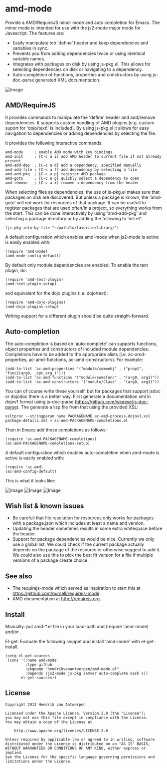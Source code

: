 amd-mode
========

Provide a AMD/RequireJS minor mode and auto completion for Emacs. The minor mode is intended for use with the js2-mode major mode for Javascript. The features are:

 * Easily manipulate teh 'define' header and keep dependencies and variables in sync.
 * Prevents you from adding dependencies twice or using identical variable names.
 * Integrates with packages on disk by using js-pkg.el. This allows for selecting dependencies on disk or navigating to a dependency.
 * Auto-completion of functions, properties and constructors by using js-doc-parse generated XML documentation.

![Image](images/ac-amd-properties.png?raw=true)

AMD/RequireJS
-------------

It provides commands to manipulate the 'define' header and add/remove dependencies. It supports custom handling of AMD plugins (e.g. custom suport for 'dojo/text!' is included). By using js-pkg.el it allows for easy navigation to dependencies or adding dependencies by selecting the file.

It provides the following interactive commands:

    amd-mode     ; enable AMD mode with key bindings
    amd-init     ; [C-c a i] add AMD header to current file if not already present
    amd-add-dep  ; [C-c a d] add a dependency, specified manually
    amd-add-file ; [C-c a f] add dependency by selecting a file
    amd-add-pkg  ; [C-c a p] register AMD package
    amd-goto     ; [C-c a g] quickly select a dependency to open
    amd-remove   ; [C-c a x] remove a dependency from the header

When selecting files as dependencies, the use of js-pkg.el makes sure that packages on disk are discovered. But unless a package is known, the 'amd-goto' will not work for resources of that package. It can be usefull to register packages that are used often/in a project, so everything works from the start. This can be done interactively by using 'amd-add-pkg' and selecting a package directory or by adding the following to 'init.el':

    (js-pkg-info-by-file "~/path/to/favorite/library/")

A default configuration which enables amd-mode when js2-mode is active is easily enabled with:

    (require 'amd-mode)
    (amd-mode-config-default)

By default only module dependencies are enabled. To enable the text plugin, do:

    (require 'amd-text-plugin)
    (amd-text-plugin-setup)

and equivalent for the dojo plugins (i.e. dojo/text):

    (require 'amd-dojo-plugins)
    (amd-dojo-plugins-setup)

Writing support for a different plugin should be quite straight-forward.

Auto-completion
---------------

The auto-completion is based on 'auto-complete' can supports functions, object properties and constructors of included module dependencies. Completions have to be added to the appropriate alists (i.e. ac-amd-properties, ac-amd-functions, ac-amd-constructors). For example:

    (add-to-list 'ac-amd-properties '("module/someobj" . ("prop1", "func2(arg0, _opt_arg_)")))
    (add-to-list 'ac-amd-functions '("module/somefunc" . "(arg0, arg1)"))
    (add-to-list 'ac-amd-constructors '("module/Class" . "(arg0, arg1)"))

You can of course write these yourself, but for packages that support jsdoc or dojodoc there is a better way. First generate a documentation xml in dojov1 format using js-doc-parse (https://github.com/wkeese/js-doc-parse). The generate a lisp file from that using the provided XSL:

    xsltproc --stringparam name PACKAGENAME ac-amd-process-dojov1.xsl package-details.xml > ac-amd-PACKAGENAME-completions.el

Then in Emacs add those completions as follows:

    (require 'ac-amd-PACKAGENAME-completions)
    (ac-amd-PACKAGENAME-completions-setup)

A default configuration which enables auto-completion when amd-mode is active is easily enabled with:

    (require 'ac-amd)
    (ac-amd-config-default)

This is what it looks like:

![Image](images/ac-amd-properties.png?raw=true)
![Image](images/ac-amd-functions.png?raw=true)
![Image](images/ac-amd-constructors.png?raw=true)

Wish list & known issues
------------------------

 * Be carefull that file resolution for resources only works for packages with a package.json which includes at least a name and version.
 * Updating the header sometimes results in some extra whitespace before the header.
 * Support for package dependencies would be nice. Currently we only use a global list. We could check if the current package actually depends on the package of the resource or otherwise suggest to add it. We could also use this to pick the best fit version for a file if multiple versions of a package create choice.

See also
--------

 * The requirejs-mode which served as inspiration to start this at https://github.com/purcell/requirejs-mode.
 * AMD documentation at http://requirejs.org.

Install
-------

Manually: put amd-*.el file in your load-path and (require 'amd-mode) and/or .

El-get: Evaluate the following snippet and install 'amd-mode' with el-get-install.

    (setq el-get-sources
     (cons '(:name amd-mode
             :type github
             :pkgname "hendrikvanantwerpen/amd-mode.el"
             :depends (js2-mode js-pkg semver auto-complete dash s))
           el-get-sources))

License
-------

    Copyright 2013 Hendrik van Antwerpen

    Licensed under the Apache License, Version 2.0 (the "License");
    you may not use this file except in compliance with the License.
    You may obtain a copy of the License at

        http://www.apache.org/licenses/LICENSE-2.0

    Unless required by applicable law or agreed to in writing, software
    distributed under the License is distributed on an "AS IS" BASIS,
    WITHOUT WARRANTIES OR CONDITIONS OF ANY KIND, either express or implied.
    See the License for the specific language governing permissions and
    limitations under the License.
